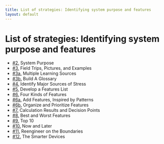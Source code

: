 ```yaml
---
title: List of strategies: Identifying system purpose and features
layout: default
---
```




# List of strategies: Identifying system purpose and features 

*  [#2.](/identifying-system-purpose-and-features) System Purpose
*  [#3.](/identifying-system-purpose-and-features) Field Trips, Pictures, and Examples
*  [#3a.](/identifying-system-purpose-and-features) Multiple Learning Sources
*  [#3b.](/identifying-system-purpose-and-features) Build A Glossary
*  [#4.](/identifying-system-purpose-and-features) Identify Major Sources of Stress
*  [#5.](/identifying-system-purpose-and-features) Develop a Features List
*  [#6.](/identifying-system-purpose-and-features) Four Kinds of Features
*  [#6a.](/identifying-system-purpose-and-features) Add Features, Inspired by Patterns
*  [#6b.](/identifying-system-purpose-and-features) Organize and Prioritize Features
*  [#7.](/identifying-system-purpose-and-features) Calculation Results and Decision Points
*  [#8.](/identifying-system-purpose-and-features) Best and Worst Features
*  [#9.](/identifying-system-purpose-and-features) Top 10
*  [#10.](/identifying-system-purpose-and-features) Now and Later
*  [#11.](/identifying-system-purpose-and-features) Reengineer on the Boundaries
*  [#12.](/identifying-system-purpose-and-features) The Smarter Devices


